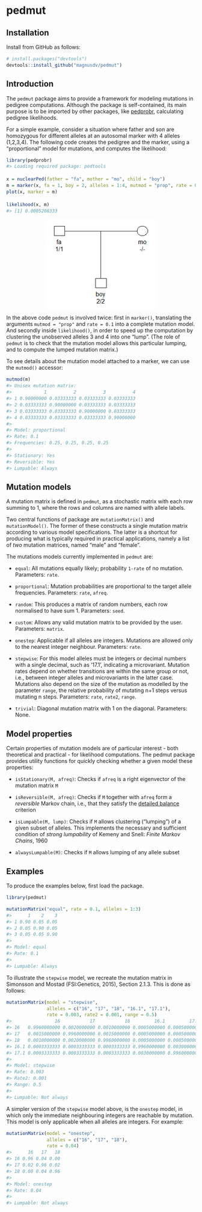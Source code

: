 <!-- README.md is generated from README.Rmd. Please edit that file -->

pedmut
======

Installation
------------

Install from GitHub as follows:

``` r
# install.packages("devtools")
devtools::install_github("magnusdv/pedmut")
```

Introduction
------------

The `pedmut` package aims to provide a framework for modeling mutations
in pedigree computations. Although the package is self-contained, its
main purpose is to be imported by other packages, like
[pedprobr](https://github.com/magnusdv/pedprobr), calculating pedigree
likelihoods.

For a simple example, consider a situation where father and son are
homozygous for different alleles at an autosomal marker with 4 alleles
(1,2,3,4). The following code creates the pedigree and the marker, using
a “proportional” model for mutations, and computes the likelihood:

``` r
library(pedprobr)
#> Loading required package: pedtools

x = nuclearPed(father = "fa", mother = "mo", child = "boy")
m = marker(x, fa = 1, boy = 2, alleles = 1:4, mutmod = "prop", rate = 0.1)
plot(x, marker = m)

likelihood(x, m)
#> [1] 0.0005208333
```

<img src="man/figures/README-unnamed-chunk-4-1.png" style="display: block; margin: auto;" />

In the above code `pedmut` is involved twice: first in `marker()`,
translating the arguments `mutmod = "prop"` and `rate = 0.1` into a
complete mutation model. And secondly inside `likelihood()`, in order to
speed up the computation by clustering the unobserved alleles 3 and 4
into one “lump”. (The role of `pedmut` is to check that the mutation
model allows this particular lumping, and to compute the lumped mutation
matrix.)

To see details about the mutation model attached to a marker, we can use
the `mutmod()` accessor:

``` r
mutmod(m)
#> Unisex mutation matrix:
#>            1          2          3          4
#> 1 0.90000000 0.03333333 0.03333333 0.03333333
#> 2 0.03333333 0.90000000 0.03333333 0.03333333
#> 3 0.03333333 0.03333333 0.90000000 0.03333333
#> 4 0.03333333 0.03333333 0.03333333 0.90000000
#> 
#> Model: proportional 
#> Rate: 0.1 
#> Frequencies: 0.25, 0.25, 0.25, 0.25 
#> 
#> Stationary: Yes 
#> Reversible: Yes 
#> Lumpable: Always
```

Mutation models
---------------

A mutation matrix is defined in `pedmut`, as a stochastic matrix with
each row summing to 1, where the rows and columns are named with allele
labels.

Two central functions of package are `mutationMatrix()` and
`mutationModel()`. The former of these constructs a single mutation
matrix according to various model specifications. The latter is a
shortcut for producing what is typically required in practical
applications, namely a list of *two* mutation matrices, named “male” and
“female”.

The mutations models currently implemented in `pedmut` are:

-   `equal`: All mutations equally likely; probability `1-rate` of no
    mutation. Parameters: `rate`.

-   `proportional`: Mutation probabilities are proportional to the
    target allele frequencies. Parameters: `rate`, `afreq`.

-   `random`: This produces a matrix of random numbers, each row
    normalised to have sum 1. Parameters: `seed`.

-   `custom`: Allows any valid mutation matrix to be provided by the
    user. Parameters: `matrix`.

-   `onestep`: Applicable if all alleles are integers. Mutations are
    allowed only to the nearest integer neighbour. Parameters: `rate`.

-   `stepwise`: For this model alleles must be integers or decimal
    numbers with a single decimal, such as ‘17.1’, indicating a
    microvariant. Mutation rates depend on whether transitions are
    within the same group or not, i.e., between integer alleles and
    microvariants in the latter case. Mutations also depend on the size
    of the mutation as modelled by the parameter `range`, the relative
    probability of mutating n+1 steps versus mutating n steps.
    Parameters: `rate`, `rate2`, `range`.

-   `trivial`: Diagonal mutation matrix with 1 on the diagonal.
    Parameters: None.

Model properties
----------------

Certain properties of mutation models are of particular interest - both
theoretical and practical - for likelihood computations. The pedmut
package provides utility functions for quickly checking whether a given
model these properties:

-   `isStationary(M, afreq)`: Checks if `afreq` is a right eigenvector
    of the mutation matrix `M`

-   `isReversible(M, afreq)`: Checks if `M` together with `afreq` form a
    *reversible* Markov chain, i.e., that they satisfy the [detailed
    balance](https://en.wikipedia.org/wiki/Detailed_balance) criterion

-   `isLumpable(M, lump)`: Checks if `M` allows clustering (“lumping”)
    of a given subset of alleles. This implements the necessary and
    sufficient condition of *strong lumpability* of Kemeny and Snell:
    *Finite Markov Chains*, 1960

-   `alwaysLumpable(M)`: Checks if `M` allows lumping of any allele
    subset

Examples
--------

To produce the examples below, first load the package.

``` r
library(pedmut)
```

``` r
mutationMatrix("equal", rate = 0.1, alleles = 1:3)
#>      1    2    3
#> 1 0.90 0.05 0.05
#> 2 0.05 0.90 0.05
#> 3 0.05 0.05 0.90
#> 
#> Model: equal 
#> Rate: 0.1 
#> 
#> Lumpable: Always
```

To illustrate the `stepwise` model, we recreate the mutation matrix in
Simonsson and Mostad (FSI:Genetics, 2015), Section 2.1.3. This is done
as follows:

``` r
mutationMatrix(model = "stepwise",
               alleles = c("16", "17", "18", "16.1", "17.1"),
               rate = 0.003, rate2 = 0.001, range = 0.5)
#>                16           17           18         16.1         17.1
#> 16   0.9960000000 0.0020000000 0.0010000000 0.0005000000 0.0005000000
#> 17   0.0015000000 0.9960000000 0.0015000000 0.0005000000 0.0005000000
#> 18   0.0010000000 0.0020000000 0.9960000000 0.0005000000 0.0005000000
#> 16.1 0.0003333333 0.0003333333 0.0003333333 0.9960000000 0.0030000000
#> 17.1 0.0003333333 0.0003333333 0.0003333333 0.0030000000 0.9960000000
#> 
#> Model: stepwise 
#> Rate: 0.003 
#> Rate2: 0.001 
#> Range: 0.5 
#> 
#> Lumpable: Not always
```

A simpler version of the `stepwise` model above, is the `onestep` model,
in which only the immediate neighbouring integers are reachable by
mutation. This model is only applicable when all alleles are integers.
For example:

``` r
mutationMatrix(model = "onestep",
               alleles = c("16", "17", "18"),
               rate = 0.04)
#>      16   17   18
#> 16 0.96 0.04 0.00
#> 17 0.02 0.96 0.02
#> 18 0.00 0.04 0.96
#> 
#> Model: onestep 
#> Rate: 0.04 
#> 
#> Lumpable: Not always
```
